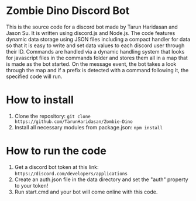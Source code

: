# Zombie Dino Discord Bot
This is the source code for a discord bot made by Tarun Haridasan and Jason Su. It is written using discord.js and Node.js. The code features dynamic data storage using JSON files including a compact handler for data so that it is easy to write and set data values to each discord user through their ID. Commands are handled via a dynamic handling system that looks for javascript files in the commands folder and stores them all in a map that is made as the bot started. On the message event, the bot takes a look through the map and if a prefix is detected with a command following it, the specified code will run.

# How to install
1. Clone the repository: `git clone https://github.com/TarunHaridasan/Zombie-Dino`
2. Install all necessary modules from package.json: `npm install`

# How to run the code
1. Get a discord bot token at this link: `https://discord.com/developers/applications`
2. Create an auth.json file in the data directory and set the "auth" property to your token!
3. Run start.cmd and your bot will come online with this code.
